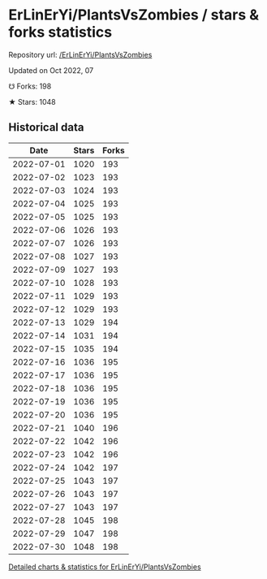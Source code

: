 # ErLinErYi/PlantsVsZombies / stars & forks statistics

Repository url: [/ErLinErYi/PlantsVsZombies](https://github.com/ErLinErYi/PlantsVsZombies)

Updated on Oct 2022, 07

☋ Forks: 198

★ Stars: 1048

## Historical data
| Date | Stars | Forks |
|------|-------|-------|
| 2022-07-01 | 1020 | 193 | 
| 2022-07-02 | 1023 | 193 | 
| 2022-07-03 | 1024 | 193 | 
| 2022-07-04 | 1025 | 193 | 
| 2022-07-05 | 1025 | 193 | 
| 2022-07-06 | 1026 | 193 | 
| 2022-07-07 | 1026 | 193 | 
| 2022-07-08 | 1027 | 193 | 
| 2022-07-09 | 1027 | 193 | 
| 2022-07-10 | 1028 | 193 | 
| 2022-07-11 | 1029 | 193 | 
| 2022-07-12 | 1029 | 193 | 
| 2022-07-13 | 1029 | 194 | 
| 2022-07-14 | 1031 | 194 | 
| 2022-07-15 | 1035 | 194 | 
| 2022-07-16 | 1036 | 195 | 
| 2022-07-17 | 1036 | 195 | 
| 2022-07-18 | 1036 | 195 | 
| 2022-07-19 | 1036 | 195 | 
| 2022-07-20 | 1036 | 195 | 
| 2022-07-21 | 1040 | 196 | 
| 2022-07-22 | 1042 | 196 | 
| 2022-07-23 | 1042 | 196 | 
| 2022-07-24 | 1042 | 197 | 
| 2022-07-25 | 1043 | 197 | 
| 2022-07-26 | 1043 | 197 | 
| 2022-07-27 | 1043 | 197 | 
| 2022-07-28 | 1045 | 198 | 
| 2022-07-29 | 1047 | 198 | 
| 2022-07-30 | 1048 | 198 | 


[Detailed charts & statistics for ErLinErYi/PlantsVsZombies](https://reviewgithub.com/rep/ErLinErYi/PlantsVsZombies)
